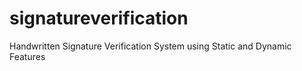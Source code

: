 # signatureverification
Handwritten Signature Verification System using Static and Dynamic Features
